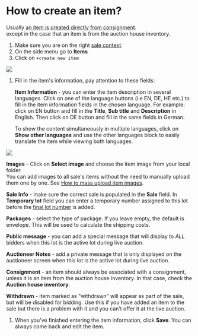 # How to create an item?

Usually [an item is created directly from consignment](../consignment/how-to-add-an-item-to-consignment.md).  
except in the case that an item is from the auction house inventory.

1. Make sure you are on the right [sale context](../sale/sale-context.md).
2. On the side menu go to **Items**
3. Click on `+create new item`

![](https://user-images.githubusercontent.com/20393485/45416650-155d2200-b689-11e8-8868-18abf4f04ab8.jpg)

1. Fill in the item's information, pay attention to these fields:  

   **Item Information** - you can enter the item description in several languages. Click on one of the language buttons \(i.e EN, DE, HE etc.\) to fill in the item information fields in the chosen language. For example: click on EN button and fill in the **Title**, **Sub title** and **Description** in English. Then click on DE button and fill in the same fields in German.  

   To show the content simultaneously in multiple languages, click on **Show other languages** and use the other languages block to easily translate the item while viewing both languages.

![](https://user-images.githubusercontent.com/20393485/47001411-0a3b5d00-d133-11e8-9320-511b44a64fb6.jpg)

**Images** - Click on **Select image** and choose the item image from your local folder.  
You can add images to all sale's items without the need to manually upload them one by one. See [How to mass upload item images](../sale/how-to-mass-upload-items-images.md).

**Sale Info** - make sure the correct sale is populated in the **Sale** field. In **Temporary lot** field you can enter a temporary number assigned to this lot before the [final lot number](../sale/how-to-assign-lot-numbers.md) is added.

**Packages** - select the type of package. If you leave empty, the default is envelope. This will be used to calculate the shipping costs.

**Public message** - you can add a special message that will display to _ALL_ bidders when this lot is the active lot during live auction.

**Auctioneer Notes** - add a private message that is only displayed on the auctioneer screen when this lot is the active lot during live auction.

**Consignment** - an item should always be associated with a consignment, unless it is an item from the auction house inventory. In that case, check the **Auction house inventory**.

**Withdrawn** - item marked as "withdrawn" will appear as part of the sale, but will be disabled for bidding. Use this if you have added an item to the sale but there is a problem with it and you can’t offer it at the live auction.

1. When you've finished entering the item information, click **Save**.  You can always come back and edit the item.

